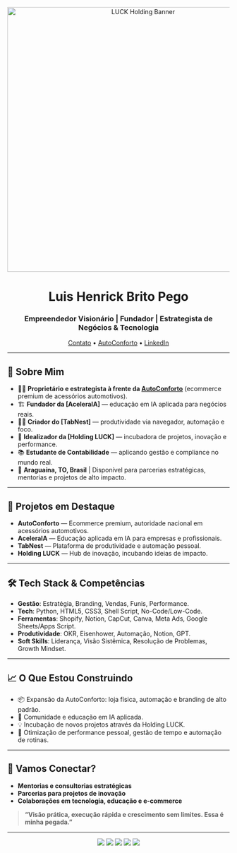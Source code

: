<!-- Imagem de capa personalizada (pode colocar um banner institucional da Holding LUCK ou AutoConforto depois) -->
<p align="center">
  <img src="https://imgur.com/XXXXXXX.png" alt="LUCK Holding Banner" width="600"/>
</p>

<h1 align="center">Luis Henrick Brito Pego</h1>
<h3 align="center">
  Empreendedor Visionário | Fundador | Estrategista de Negócios & Tecnologia
</h3>
<p align="center">
  <a href="mailto:britoluishenrick@gmail.com">Contato</a> •
  <a href="https://autoconforto.com.br" target="_blank">AutoConforto</a> •
  <a href="https://www.linkedin.com/in/britoluishenrick" target="_blank">LinkedIn</a>
</p>

---

## 🚀 Sobre Mim

- 👨‍💼 **Proprietário e estrategista à frente da [AutoConforto](https://autoconforto.com.br)** (ecommerce premium de acessórios automotivos).
- 🏗️ **Fundador da [AceleraIA]** — educação em IA aplicada para negócios reais.
- 🧑‍💻 **Criador do [TabNest]** — produtividade via navegador, automação e foco.
- 🏢 **Idealizador da [Holding LUCK]** — incubadora de projetos, inovação e performance.
- 📚 **Estudante de Contabilidade** — aplicando gestão e compliance no mundo real.
- 📍 **Araguaína, TO, Brasil** | Disponível para parcerias estratégicas, mentorias e projetos de alto impacto.

---

## 💼 Projetos em Destaque

- **AutoConforto** — Ecommerce premium, autoridade nacional em acessórios automotivos.
- **AceleraIA** — Educação aplicada em IA para empresas e profissionais.
- **TabNest** — Plataforma de produtividade e automação pessoal.
- **Holding LUCK** — Hub de inovação, incubando ideias de impacto.

---

## 🛠️ Tech Stack & Competências

- **Gestão**: Estratégia, Branding, Vendas, Funis, Performance.
- **Tech**: Python, HTML5, CSS3, Shell Script, No-Code/Low-Code.
- **Ferramentas**: Shopify, Notion, CapCut, Canva, Meta Ads, Google Sheets/Apps Script.
- **Produtividade**: OKR, Eisenhower, Automação, Notion, GPT.
- **Soft Skills**: Liderança, Visão Sistêmica, Resolução de Problemas, Growth Mindset.

---

## 📈 O Que Estou Construindo

- 📦 Expansão da AutoConforto: loja física, automação e branding de alto padrão.
- 🧠 Comunidade e educação em IA aplicada.
- 💡 Incubação de novos projetos através da Holding LUCK.
- 🚀 Otimização de performance pessoal, gestão de tempo e automação de rotinas.

---

## 🤝 Vamos Conectar?

- **Mentorias e consultorias estratégicas**
- **Parcerias para projetos de inovação**
- **Colaborações em tecnologia, educação e e-commerce**

> **“Visão prática, execução rápida e crescimento sem limites. Essa é minha pegada.”**

---

<p align="center">
  <img src="https://img.shields.io/badge/python-3776AB?style=for-the-badge&logo=python&logoColor=white">
  <img src="https://img.shields.io/badge/html5-E34F26?style=for-the-badge&logo=html5&logoColor=white">
  <img src="https://img.shields.io/badge/css3-1572B6?style=for-the-badge&logo=css3&logoColor=white">
  <img src="https://img.shields.io/badge/shell-121011?style=for-the-badge&logo=gnu-bash&logoColor=white">
  <img src="https://img.shields.io/badge/zorin%20os-0CC1F7?style=for-the-badge&logo=zorin&logoColor=white">
</p>
